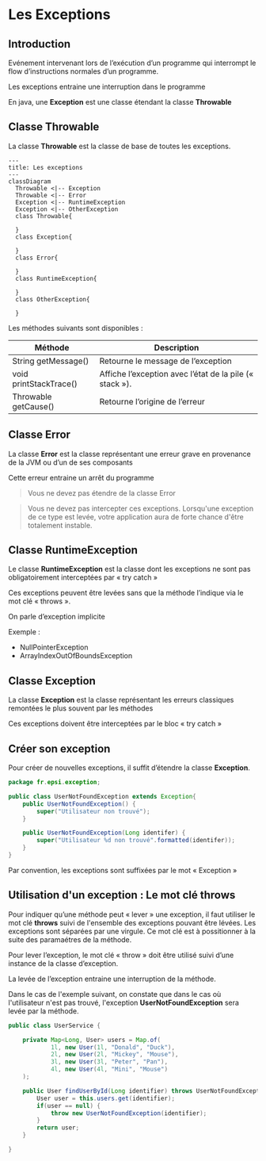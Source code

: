 # Les Exceptions

## Introduction

Evénement intervenant lors de l’exécution d’un programme qui interrompt le flow
d’instructions normales d’un programme.


Les exceptions entraine une interruption dans le programme

En java, une **Exception** est une classe étendant la classe **Throwable**

## Classe Throwable

La classe **Throwable** est la classe de base de toutes les exceptions.


```mermaid
---
title: Les exceptions
---
classDiagram
  Throwable <|-- Exception
  Throwable <|-- Error
  Exception <|-- RuntimeException
  Exception <|-- OtherException
  class Throwable{
    
  }
  class Exception{
    
  }
  class Error{
    
  }
  class RuntimeException{
    
  }
  class OtherException{
    
  }
```

Les méthodes suivants sont disponibles :

| Méthode                | Description                                             |
|------------------------|---------------------------------------------------------|
| String getMessage()    | Retourne le message de l’exception                      |
| void printStackTrace() | Affiche l’exception avec l’état de la pile (« stack »). |
| Throwable getCause()   | Retourne l’origine de l’erreur                          |

## Classe Error

La classe **Error** est la classe représentant une erreur grave en provenance de la JVM ou d’un de ses composants

Cette erreur entraine un arrêt du programme


> Vous ne devez pas étendre de la classe Error

> Vous ne devez pas intercepter ces exceptions. Lorsqu'une exception de ce type est levée, votre application aura de forte chance d'être totalement instable.

## Classe RuntimeException

Le classe **RuntimeException** est la classe dont les exceptions ne sont pas obligatoirement interceptées par « try catch »

Ces exceptions peuvent être levées sans que la méthode l’indique via le
mot clé « throws ». 

On parle d’exception implicite

Exemple :
- NullPointerException
- ArrayIndexOutOfBoundsException


## Classe **Exception**
La classe **Exception** est la classe représentant les erreurs classiques remontées le plus souvent par les méthodes

Ces exceptions doivent être interceptées par le bloc « try catch »

## Créer son exception

Pour créer de nouvelles exceptions, il suffit d’étendre la classe **Exception**.
```java
package fr.epsi.exception;

public class UserNotFoundException extends Exception{
    public UserNotFoundException() {
        super("Utilisateur non trouvé");
    }

    public UserNotFoundException(Long identifer) {
        super("Utilisateur %d non trouvé".formatted(identifer));
    }
}
```

Par convention, les exceptions sont suffixées par le mot « Exception »


## Utilisation d'un exception : Le mot clé throws 

Pour indiquer qu’une méthode peut « lever » une exception, il faut utiliser le mot clé **throws** suivi de l'ensemble des exceptions pouvant être lévées.
Les exceptions sont séparées par une virgule. Ce mot clé est à possitionner à la suite des paramaétres de la méthode.

Pour lever l’exception, le mot clé « throw » doit être utilisé suivi d’une instance de la classe d’exception.

La levée de l’exception entraine une interruption de la méthode.

Dans le cas de l'exemple suivant, on constate que dans le cas où l'utilisateur n'est pas trouvé, l'exception **UserNotFoundException** sera levée par la méthode.

```java 
public class UserService {

    private Map<Long, User> users = Map.of(
            1l, new User(1l, "Donald", "Duck"),
            2l, new User(2l, "Mickey", "Mouse"),
            3l, new User(3l, "Peter", "Pan"),
            4l, new User(4l, "Mini", "Mouse")
    );

    public User findUserById(Long identifier) throws UserNotFoundException{
        User user = this.users.get(identifier);
        if(user == null) {
            throw new UserNotFoundException(identifier);
        }
        return user;
    }

}
```


